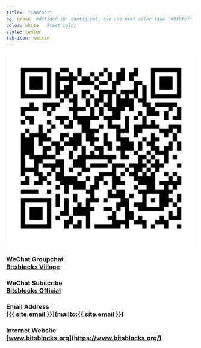 ```yaml
---
title:  "Contact"
bg: green  #defined in _config.yml, can use html color like '#0fbfcf'
color: white   #text color
style: center
fab-icon: weixin
---
```

![Bits and Blocks Weixin Weixin QR Code](img/weixinqr-2.png)
### WeChat Groupchat<br />[Bitsblocks Village](weixin://dl/chat?{wxid_58vgh8mah3g322})
### WeChat Subscribe<br />[Bitsblocks Official](weixin://dl/chat?{wxid_58vgh8mah3g322})
### Email Address<br />[{{ site.email }}](mailto:{{ site.email }})
### Internet Website<br />[www.bitsblocks.org](https://www.bitsblocks.org/)
[//]: # (<a href='weixin://dl/chat?{wxid_58vgh8mah3g322}'><img style='padding-bottom: 2em' width='256' src='img/weixinqr-2.png' alt='Bits and Blocks Weixin village QR code' /></a>)
